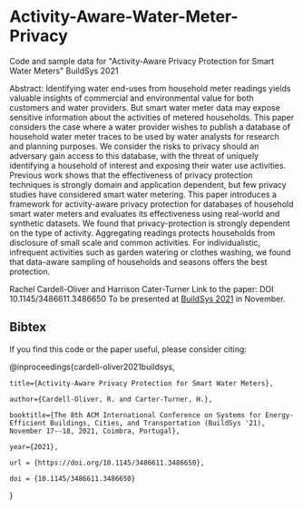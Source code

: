# Activity-Aware-Water-Meter-Privacy
Code and sample data for "Activity-Aware Privacy Protection for Smart Water Meters" BuildSys 2021

Abstract: Identifying water end-uses from household meter readings yields valuable insights of commercial and environmental value for both customers and water providers. But smart water meter data may expose sensitive information about the activities of metered households.  This paper considers the case where a water provider wishes to publish a database of household water meter traces to be used by water analysts for research and planning purposes.   We consider the risks to privacy should an adversary gain access to this database, with the threat of uniquely identifying a household of interest and exposing their water use activities.  Previous work shows that the effectiveness of privacy protection techniques is strongly domain and application dependent,  but few privacy studies have considered smart water metering.  This paper introduces a framework for activity-aware privacy protection for databases of household smart water meters and evaluates its effectiveness using real-world and synthetic datasets.  We found that privacy-protection is strongly dependent on the type of activity.  Aggregating readings protects households from disclosure of small scale and common activities.  For individualistic, infrequent activities such as garden watering or clothes washing, we found that data-aware sampling of households and seasons offers the best protection.

Rachel Cardell-Oliver and Harrison Cater-Turner
Link to the paper: DOI 10.1145/3486611.3486650 
To be presented at [BuildSys 2021](https://buildsys.acm.org/2021/) in November.

## Bibtex
If you find this code or the paper useful, please consider citing:


@inproceedings{cardell-oliver2021buildsys,

    title={Activity-Aware Privacy Protection for Smart Water Meters}, 
    
    author={Cardell-Oliver, R. and Carter-Turner, H.},
    
    booktitle={The 8th ACM International Conference on Systems for Energy-Efficient Buildings, Cities, and Transportation (BuildSys '21), November 17--18, 2021, Coimbra, Portugal},
    
    year={2021},
    
    url = {https://doi.org/10.1145/3486611.3486650},
    
    doi = {10.1145/3486611.3486650}
}
